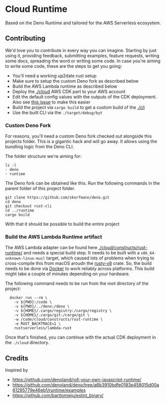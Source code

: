 # Cloud Runtime

Based on the Deno Runtime and tailored for the AWS Serverless ecosystem.

## Contributing

We'd love you to contribute in every way you can imagine. Starting by just using it, providing feedback, submitting examples, feature requests, writing some docs, spreading the word or writing some code. In case you're aiming to write some code, these are the steps to get you going:

- You'll need a working up2date rust setup
- Make sure to setup the custom Deno fork as described below
- Build the AWS Lambda runtime as described below
- Deploy the [./cloud](./cloud/) AWS CDK part to your AWS account
- Edit the default config values with the outputs of the CDK deployment. Also see [this issue](https://github.com/byt-dev/runtime/issues/8) to make this easier
- Build the project via `cargo build` to get a custom build of the [./cli](./cli/)
- Use the built CLI via the `./target/debug/byt`

### Custom Deno Fork

For reasons, you'll need a custom Deno fork checked out alongside this projects folder. This is a gigantic hack and will go away. It allows using the bundling logic from the Deno CLI.

The folder structure we're aiming for:

```
ls -l
- deno
- runtime
```

The Deno fork can be obtained like this. Run the following commands in the parent folder of this project folder.

```
git clone https://github.com/skorfmann/deno.git
cd deno
git checkout rust-cli
cd ../runtime
cargo build
```

With that it should be possible to build the entire project


### Build the AWS Lambda Runtime artifact

The AWS Lambda adapter can be found here [./cloud/constructs/rust-runtime/](./cloud/constructs/rust-runtime) and needs a special build step. It needs to be built with a `x86_64-unknown-linux-musl` target, which caused lots of problems when trying to cross-compile this from macOS aroudn the [rusty-v8](https://github.com/denoland/rusty_v8) crate. So, the build needs to be done via [Docker](https://github.com/awslabs/aws-lambda-rust-runtime/#25-docker) to work reliably across platforms. This build might take a couple of minutes depending on your hardware.

The following command needs to be run from the root directory of the project:

```
  docker run --rm \
    -v ${PWD}:/code \
    -v ${PWD}/../deno:/deno \
    -v ${HOME}/.cargo/registry:/cargo/registry \
    -v ${HOME}/.cargo/git:/cargo/git \
    -w /code/cloud/constructs/rust-runtime \
    -e RUST_BACKTRACE=1 \
    rustserverless/lambda-rust
```

Once that's finished, you can continue with the actual CDK deployment in the `./cloud` directory.

## Credits

Inspired by

- https://github.com/denoland/roll-your-own-javascript-runtime/
- https://github.com/denoland/deno/tree/a6b3910bdfe0183e458015d00a61295779e46eb1/runtime/examples
- https://github.com/bartlomieju/eslint_binary/
